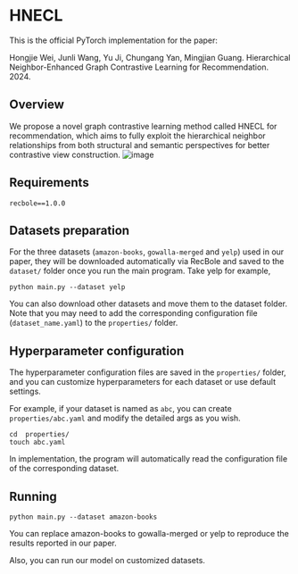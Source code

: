 # HNECL
This is the official PyTorch implementation for the paper:

Hongjie Wei, Junli Wang, Yu Ji, Chungang Yan, Mingjian Guang. Hierarchical Neighbor-Enhanced Graph Contrastive Learning for Recommendation. 2024.

## Overview
We propose a novel graph contrastive learning method called HNECL for recommendation, which aims to fully exploit the hierarchical neighbor relationships from both structural and semantic perspectives for better contrastive view construction.
![image](https://github.com/TJWHJ/HNECL/assets/62538637/231612b8-9d9f-44ef-88f7-2beffa6bb789)

## Requirements
```
recbole==1.0.0
```

## Datasets preparation
For the three datasets (`amazon-books`, `gowalla-merged` and `yelp`) used in our paper, they will be downloaded automatically via RecBole and saved to the `dataset/` folder once you run the main program. Take yelp for example,
```
python main.py --dataset yelp
```
You can also download other datasets and move them to the dataset folder. Note that you may need to add the corresponding configuration file (`dataset_name.yaml`) to the `properties/` folder.

## Hyperparameter configuration
The hyperparameter configuration files are saved in the `properties/` folder, and you can customize hyperparameters for each dataset or use default settings.

For example, if your dataset is named as  `abc`, you can create `properties/abc.yaml` and modify the detailed args as you wish.
```
cd  properties/
touch abc.yaml
```

In implementation, the program will automatically read the configuration file of the corresponding dataset.

## Running 
```
python main.py --dataset amazon-books
```
You can replace amazon-books to gowalla-merged or yelp to reproduce the results reported in our paper.

Also, you can run our model on customized datasets.

